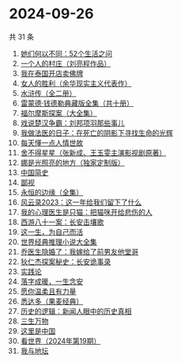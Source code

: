# 2024-09-26

共 31 条

<!-- BEGIN WEREAD -->
<!-- 最后更新时间 2024-09-26 21:06:21 +0800 -->
1. [她们何以不同：52个生活之问](https://weread.qq.com/web/bookDetail/dbc32840813ab9389g01691d)
1. [一个人的村庄（刘亮程作品）](https://weread.qq.com/web/bookDetail/3d332b4053962d3d3f9f7ce)
1. [我在泰国开店卖佛牌](https://weread.qq.com/web/bookDetail/37432bf05e3e5a374695379)
1. [女人的胜利（余华现实主义代表作）](https://weread.qq.com/web/bookDetail/50132dc0813ab937dg0158cf)
1. [水浒传（全二册）](https://weread.qq.com/web/bookDetail/24932db07259fba5249530d)
1. [雷蒙德·钱德勒典藏版全集（共十册）](https://weread.qq.com/web/bookDetail/85332850717c533385393e9)
1. [福尔摩斯探案（大全集）](https://weread.qq.com/web/bookDetail/7273225054d50a727586f49)
1. [戏说楚汉争霸：刘邦项羽那些事儿](https://weread.qq.com/web/bookDetail/c1332a40813ab8bb3g013cdf)
1. [我做法医的日子：在死亡的阴影下寻找生命的光辉](https://weread.qq.com/web/bookDetail/124324a0813ab935fg011b13)
1. [每天懂一点人情世故](https://weread.qq.com/web/bookDetail/89c325f0565ef389c40e87c)
1. [舍不得星星（张新成、王玉雯主演影视剧原著）](https://weread.qq.com/web/bookDetail/3fc327d0813ab9311g0186b7)
1. [娜是光照亮的地方（独家定制版）](https://weread.qq.com/web/bookDetail/4623278071d2306e462e908)
1. [中国简史](https://weread.qq.com/web/bookDetail/7c3328405cd69f7c32734b6)
1. [鄙视](https://weread.qq.com/web/bookDetail/cac323d0725e7808cacd0b1)
1. [永恒的边缘（全集）](https://weread.qq.com/web/bookDetail/de532ab05d179ade5649feb)
1. [风云录2023：这一年给我们留下了什么](https://weread.qq.com/web/bookDetail/a8532910813ab937ag013a32)
1. [我的心理医生是只猫：把猫咪开给悲伤的人](https://weread.qq.com/web/bookDetail/35f327c0813ab935fg010a2e)
1. [西游八十一案：长安击壤歌](https://weread.qq.com/web/bookDetail/564329b0813ab930bg0181e6)
1. [这一生，为自己而活](https://weread.qq.com/web/bookDetail/bb632f60718c7819bb6f666)
1. [世界经典推理小说大全集](https://weread.qq.com/web/bookDetail/697323b05ca20f697c3a276)
1. [乔医生隐婚了：我嫁给了前男友他堂哥](https://weread.qq.com/web/bookDetail/c8032b40813ab7c1eg018e31)
1. [狄仁杰探案秘史：长安诡事录](https://weread.qq.com/web/bookDetail/b8932240813ab935fg014958)
1. [实践论](https://weread.qq.com/web/bookDetail/a6c32a90813ab6ffcg0137bd)
1. [落字成暖，一生念安](https://weread.qq.com/web/bookDetail/63d32980723ecec863d8a7d)
1. [愿你温柔且有力量](https://weread.qq.com/web/bookDetail/a4732dd0813ab83d5g0174e6)
1. [悉达多（果麦经典）](https://weread.qq.com/web/bookDetail/3a832f705d0d1f3a8ec72ff)
1. [历史的逻辑：新闻人眼中的历史真相](https://weread.qq.com/web/bookDetail/49732b00813ab9330g012a6d)
1. [三生万物](https://weread.qq.com/web/bookDetail/48432b50813ab9339g013f3f)
1. [这里是中国](https://weread.qq.com/web/bookDetail/084324d07193a89308476c4)
1. [看世界（2024年第19期）](https://weread.qq.com/web/bookDetail/51d32900813ab93acg010c24)
1. [我与地坛](https://weread.qq.com/web/bookDetail/43f327705a48fc43feb9160)
<!-- END WEREAD -->